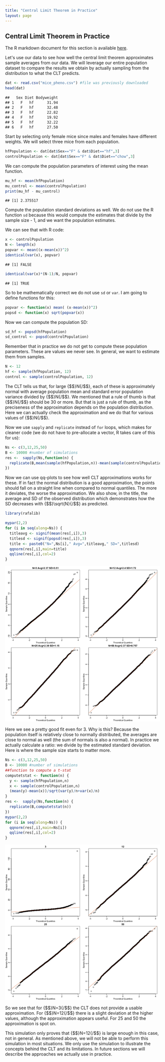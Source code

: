 ```yaml
---
title: "Central Limit Theorem in Practice"
layout: page
---
```







## Central Limit Theorem in Practice

The R markdown document for this section is available [here](https://github.com/genomicsclass/labs/tree/master/inference/clt_in_practice.Rmd).

Let's use our data to see how well the central limit theorem approximates sample averages from our data. We will leverage our entire population dataset to compare the results we obtain by actually sampling from the distribution to what the CLT predicts.




```r
dat <- read.csv("mice_pheno.csv") #file was previously downloaded
head(dat)
```

```
##   Sex Diet Bodyweight
## 1   F   hf      31.94
## 2   F   hf      32.48
## 3   F   hf      22.82
## 4   F   hf      19.92
## 5   F   hf      32.22
## 6   F   hf      27.50
```

Start by selecting only female mice since males and females have
different weights. We will select three mice from each population.


```r
hfPopulation <- dat[dat$Sex=="F" & dat$Diet=="hf",3]
controlPopulation <- dat[dat$Sex=="F" & dat$Diet=="chow",3]
```

We can compute the population parameters of interest using the mean function.


```r
mu_hf <- mean(hfPopulation)
mu_control <- mean(controlPopulation)
print(mu_hf - mu_control)
```

```
## [1] 2.375517
```

Compute the population standard deviations as well. We do not use the
R function `sd` because this would compute the estimates that divide by the
sample size - 1, and we want the population estimates.

We can see that with R code:


```r
x <- controlPopulation
N <- length(x)
popvar <- mean((x-mean(x))^2)
identical(var(x), popvar)
```

```
## [1] FALSE
```

```r
identical(var(x)*(N-1)/N, popvar)
```

```
## [1] TRUE
```

So to be mathematically correct we do not use `sd` or  `var`. I am
going to define functions for this:


```r
popvar <- function(x) mean( (x-mean(x))^2)
popsd <- function(x) sqrt(popvar(x)) 
```

Now we can compute the population SD:


```r
sd_hf <- popsd(hfPopulation)
sd_control <- popsd(controlPopulation)
```

Remember that in practice we do not get to compute these population parameters.
These are values we never see. In general, we want to estimate them from samples. 


```r
N <- 12
hf <- sample(hfPopulation, 12)
control <- sample(controlPopulation, 12)
```

The CLT tells us that, for large {$$}N{/$$}, each of these is approximately normal with average population mean and standard error population variance divided by {$$}N{/$$}. We mentioned that a rule of thumb is that {$$}N{/$$} should be 30 or more. But that is just a rule of thumb, as the preciseness of the approximation depends on the population distribution. Here we can actually check the approximation and we do that for various values of {$$}N{/$$}.

Now we use `sapply` and `replicate` instead of `for` loops, which
makes for cleaner code (we do not have to pre-allocate a vector, R
takes care of this for us):


```r
Ns <- c(3,12,25,50)
B <- 10000 #number of simulations
res <-  sapply(Ns,function(n) {
  replicate(B,mean(sample(hfPopulation,n))-mean(sample(controlPopulation,n)))
})
```

Now we can use qq-plots to see how well CLT approximations works for these. If in fact the normal distribution is a good approximation, the points should fall on a straight line when compared to normal quantiles. The more it deviates, the worse the approximation. We also show, in the title, the average and SD of the observed distribution which demonstrates how the SD decreases with {$$}\sqrt{N}{/$$} as predicted. 


```r
library(rafalib)
```


```r
mypar(2,2)
for (i in seq(along=Ns)) {
  titleavg <- signif(mean(res[,i]),3)
  titlesd <- signif(popsd(res[,i]),3)
  title <- paste0("N=",Ns[i]," Avg=",titleavg," SD=",titlesd)
  qqnorm(res[,i],main=title)
  qqline(res[,i],col=2)
}
```

![Quantile versus quantile plot of simulated differences versus theoretical normal distribution for four different sample sizes.](images/R/clt_in_practice-tmp-effect_size_qqplot-1.png) 

Here we see a pretty good fit even for 3. Why is this? Because the
population itself is relatively close to normally distributed, the
averages are close to normal as well (the sum of normals is also a
normal). In practice we actually calculate a ratio: we divide by the
estimated standard deviation. Here is where the sample size starts to
matter more. 


```r
Ns <- c(3,12,25,50)
B <- 10000 #number of simulations
##function to compute a t-stat
computetstat <- function(n) {
  y <- sample(hfPopulation,n)
  x <- sample(controlPopulation,n)
  (mean(y)-mean(x))/sqrt(var(y)/n+var(x)/n)
}
res <-  sapply(Ns,function(n) {
  replicate(B,computetstat(n))
})
mypar(2,2)
for (i in seq(along=Ns)) {
  qqnorm(res[,i],main=Ns[i])
  qqline(res[,i],col=2)
}
```

![Quantile versus quantile plot of simulated ratios versus theoretical normal distribution for four different sample sizes.](images/R/clt_in_practice-tmp-t_test_qqplot-1.png) 

So we see that for {$$}N=3{/$$} the CLT does not provide a usable
approximation. For {$$}N=12{/$$} there is a slight deviation at the higher
values, although the approximation appears useful. For 25 and 50 the
approximation is spot on.

This simulation only proves that {$$}N=12{/$$} is large enough in this case,
not in general. As mentioned above, we will not be able to perform
this simulation in most situations. We only use the simulation to
illustrate the concepts behind the CLT and its limitations. In future
sections we will describe the approaches we actually use in practice. 

